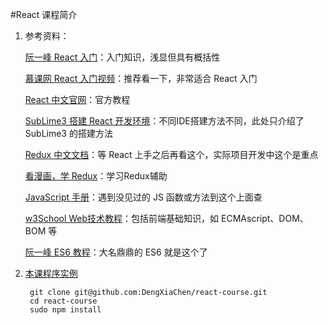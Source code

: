 #React 课程简介



1. 参考资料：

    [阮一峰 React 入门](http://www.ruanyifeng.com/blog/2015/03/react)：入门知识，浅显但具有概括性

    [慕课网 React 入门视频](http://www.imooc.com/learn/504)：推荐看一下，非常适合 React 入门

    [React 中文官网](http://reactjs.cn/)：官方教程

    [SubLime3 搭建 React 开发环境](https://segmentfault.com/a/1190000003698071?_ea=332946)：不同IDE搭建方法不同，此处只介绍了 SubLime3 的搭建方法

    [Redux 中文文档](http://camsong.github.io/redux-in-chinese/index.html)：等 React 上手之后再看这个，实际项目开发中这个是重点

    [看漫画，学 Redux](https://github.com/jasonslyvia/a-cartoon-intro-to-redux-cn/blob/gh-pages/README.md)：学习Redux辅助

    [JavaScript 手册](https://developer.mozilla.org/zh-CN/docs/Web/JavaScript)：遇到没见过的 JS 函数或方法到这个上面查

    [w3School Web技术教程](http://www.w3school.com.cn/index.html)：包括前端基础知识，如 ECMAscript、DOM、BOM 等

    [阮一峰 ES6 教程](http://es6.ruanyifeng.com/)：大名鼎鼎的 ES6 就是这个了

2. [本课程序实例](https://github.com/DengXiaChen/react-course)

        git clone git@github.com:DengXiaChen/react-course.git
        cd react-course
        sudo npm install



    


